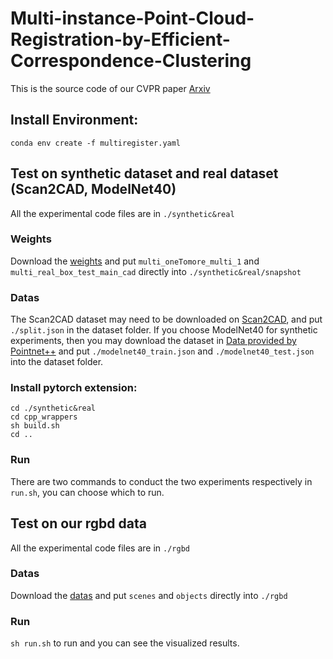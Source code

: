 # Multi-instance-Point-Cloud-Registration-by-Efficient-Correspondence-Clustering
This is the source code of our CVPR paper [Arxiv](https://arxiv.org/abs/2111.14582)

## Install Environment:
`conda env create -f multiregister.yaml`

## Test on synthetic dataset and real dataset (Scan2CAD, ModelNet40)
All the experimental code files are in `./synthetic&real`

### Weights
Download the [weights](https://sjtueducn-my.sharepoint.com/:f:/g/personal/weixuantang_sjtu_edu_cn/EqN_-RBECS5FgQC8F7Ult1wBzSpUu8qj4_sfHG7u8zTikw?e=dbaL51) and put `multi_oneTomore_multi_1` and `multi_real_box_test_main_cad` directly into `./synthetic&real/snapshot`

### Datas
The Scan2CAD dataset may need to be downloaded on [Scan2CAD](https://github.com/skanti/Scan2CAD), and put `./split.json` in the dataset folder. 
If you choose ModelNet40 for synthetic experiments, then you may download the dataset in [Data provided by Pointnet++](https://shapenet.cs.stanford.edu/media/modelnet40_normal_resampled.zip) and put `./modelnet40_train.json` and `./modelnet40_test.json` into the dataset folder. 

### Install pytorch extension:
```
cd ./synthetic&real 
cd cpp_wrappers 
sh build.sh 
cd ..
```
### Run
There are two commands to conduct the two experiments respectively in `run.sh`, you can choose which to run.

## Test on our rgbd data
All the experimental code files are in `./rgbd`

### Datas
Download the [datas](https://sjtueducn-my.sharepoint.com/:f:/g/personal/weixuantang_sjtu_edu_cn/Euun43F7Ma1DrrKGtS9Q_CUBnO6ardmpksB3ZJnxMa_YnQ?e=2Ipbwy) and put `scenes` and `objects` directly into `./rgbd`

### Run
`sh run.sh` to run and you can see the visualized results.
